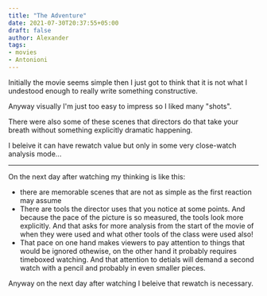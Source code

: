 ```yaml
---
title: "The Adventure"
date: 2021-07-30T20:37:55+05:00
draft: false
author: Alexander
tags:
- movies
- Antonioni
---
```


Initially the movie seems simple then I just got to think that it is not what I undestood enough to really write something constructive.

Anyway visually I'm just too easy to impress so I liked many "shots".

There were also some of these scenes that directors do that take your breath without something explicitly dramatic happening.

I beleive it can have rewatch value but only in some very close-watch analysis mode...

---

On the next day after watching my thinking is like this:
- there are memorable scenes that are not as simple as the first reaction may assume
- There are tools the director uses that you notice at some points. And because the pace of the picture is so measured, the tools look more explicitly. And that asks for more analysis from the start of the movie of when they were used and what other tools of the class were used also!
- That pace on one hand makes viewers to pay attention to things that would be ignored othewise, on the other hand it probably requires timeboxed watching. And that attention to detials will demand a second watch with a pencil and probably in even smaller pieces.

Anyway on the next day after watching I beleive that rewatch is necessary.
